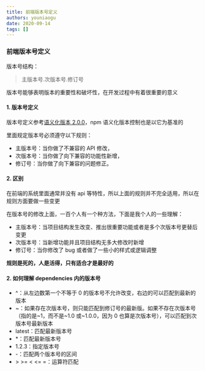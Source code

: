 ```yaml
---
title: 前端版本号定义
authors: youniaogu
date: 2020-09-14
tags: []
---
```


### 前端版本号定义

版本号结构：

> 主版本号.次版本号.修订号

版本号能够表明版本的重要性和破坏性，在开发过程中有着很重要的意义

#### 1. 版本号定义

版本号定义参考[语义化版本 2.0.0](https://semver.org/lang/zh-CN/)，npm 语义化版本控制也是以它为基准的

里面规定版本号必须遵守以下规则：

- 主版本号：当你做了不兼容的 API 修改，
- 次版本号：当你做了向下兼容的功能性新增，
- 修订号：当你做了向下兼容的问题修正。

#### 2. 区别

在前端的系统里面通常并没有 api 等特性，所以上面的规则并不完全适用，所以在规则方面要做一些变更

在版本号的修改上面，一百个人有一个种方法，下面是我个人的一些理解：

- 主版本号：当项目结构发生改变、推出很重要功能或者是多个次版本号更替后变更
- 次版本号：当新增功能并且项目结构无多大修改时新增
- 修订号：当你修改了 bug 或者做了一些小的样式或逻辑调整

**规则是死的，人是活得，只有适合才是最好的**

#### 2. 如何理解 dependencies 内的版本号

- ^：从左边数第一个不等于 0 的版本号不允许改变，右边的可以匹配到最新的版本
- ~：如果存在次版本号，则只能匹配到修订号的最新版。如果不存在次版本号（指的是~1，而不是~1.0 或~1.0.0，因为 0 也算是次版本号），可以匹配到次版本号最新版本
- latest：匹配最新版本号
- \*：匹配最新版本号
- 1.2.3：指定版本号
- -：匹配两个版本号的区间
- \> >= < <= =：运算符匹配
